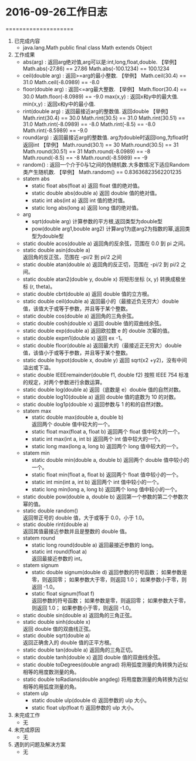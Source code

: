  # 2016-09-26工作日志 #
 ====================
 
 1. 已完成内容
    * java.lang.Math
      public final class Math extends Object
 2. 工作成果
    * abs(arg) : 返回arg绝对值,arg可以是:int,long,float,double.
      【举例】 Math.abs(-27.86)            == 27.86
              Math.abs(-100.1234)    ==  100.1234
    * ceil(double arg) : 返回>=arg的最小整数.
      【举例】 Math.ceil(30.4)         == 31.0
              Math.ceil(-8.0989)   == -8.0 
    * floor(double arg) : 返回<=arg最大整数.
      【举例】 Math.floor(30.4)        == 30.0
              Math.floor(-8.0989)   == -9.0
              max(x,y) : 返回x和y中的最大值. 
              min(x,y) : 返回x和y中的最小值.
    * rint(double arg) : 返回最接近arg的整数值. 返回double
      【举例】 Math.rint(30.4)         == 30.0
              Math.rint(30.5)        == 31.0
              Math.rint(30.51)      == 31.0
              Math.rint(-8.0989)   == -8.0
              Math.rint(-8.5)         == -8.0
              Math.rint(-8.5989)   == -9.0
    * round(arg) : 返回最接近arg的整数值.   arg为double时返回long,为float时返回int
      【举例】 Math.round(30.1)         == 30
              Math.round(30.5)        == 31
              Math.round(30.51)      == 31
              Math.round(-8.0989)   == -8
              Math.round(-8.5)         == -8
              Math.round(-8.5989)   == -9
    * random() : 返回一个介于0与1之间的伪随机数.大多数情况下适应Random类产生随机数.
      【举例】 Math.random()   == 0.83636823562201235
    * statem abs
        * static float abs(float a) 
          返回 float 值的绝对值。
        * static double abs(double a) 
          返回 double 值的绝对值。
        * static int abs(int a) 
           返回 int 值的绝对值。
        * static long abs(long a) 
          返回 long 值的绝对值。
    * arg
        * sqrt(double arg) 
          计算参数的平方根,返回类型为double型 
        * pow(double arg1,bouble arg2) 
          计算arg1为底arg2为指数的幂,返回类型为double型
    * static double acos(double a) 
      返回角的反余弦，范围在 0.0 到 pi 之间。
    * static double asin(double a)   
      返回角的反正弦，范围在 -pi/2 到 pi/2 之间
    * static double atan(double a) 
      返回角的反正切，范围在 -pi/2 到 pi/2 之间。
    * static double atan2(double y, double x) 
      将矩形坐标 (x, y) 转换成极坐标 (r, theta)。
    * static double cbrt(double a) 
      返回 double 值的立方根。
    * static double ceil(double a) 
      返回最小的（最接近负无穷大）double 值，该值大于或等于参数，并且等于某个整数。
    * static double cos(double a) 
      返回角的三角余弦。
    * static double cosh(double x) 
      返回 double 值的双曲线余弦。
    * static double exp(double a) 
      返回欧拉数 e 的 double 次幂的值。
    * static double expm1(double x) 
      返回 ex -1。
    * static double floor(double a) 
      返回最大的（最接近正无穷大）double 值，该值小于或等于参数，并且等于某个整数。
    * static double hypot(double x, double y) 
      返回 sqrt(x2 +y2)，没有中间溢出或下溢。
    * static double IEEEremainder(double f1, double f2) 
      按照 IEEE 754 标准的规定，对两个参数进行余数运算。
    * static double log(double a) 
      返回（底数是 e）double 值的自然对数。
    * static double log10(double a) 
      返回 double 值的底数为 10 的对数。
    * static double log1p(double x) 
      返回参数与 1 的和的自然对数。
    * statem max
        * static double max(double a, double b)  
          返回两个 double 值中较大的一个。
        * static float max(float a, float b) 
          返回两个 float 值中较大的一个。
        * static int max(int a, int b) 
          返回两个 int 值中较大的一个。
        * static long max(long a, long b) 
          返回两个 long 值中较大的一个。
    * statem min
        * static double min(double a, double b) 
          返回两个 double 值中较小的一个。
        * static float min(float a, float b) 
          返回两个 float 值中较小的一个。
        * static int min(int a, int b) 
          返回两个 int 值中较小的一个。
        * static long min(long a, long b) 
          返回两个 long 值中较小的一个。
    * static double pow(double a, double b) 
      返回第一个参数的第二个参数次幂的值。
    * static double random()     
      返回带正号的 double 值，大于或等于 0.0，小于 1.0。
    * static double rint(double a)    
      返回其值最接近参数并且是整数的 double 值。
    * statem round
        * static long round(double a) 
          返回最接近参数的 long。
        * static int round(float a)    
          返回最接近参数的 int。
    * statem signum
        * static double signum(double d) 
          返回参数的符号函数；
          如果参数是零，则返回零；
          如果参数大于零，则返回 1.0；
          如果参数小于零，则返回 -1.0。
        * static float signum(float f)     
          返回参数的符号函数；
          如果参数是零，则返回零；
          如果参数大于零，则返回 1.0；
          如果参数小于零，则返回 -1.0。
    * static double sin(double a) 
      返回角的三角正弦。
    * static double sinh(double x)     
      返回 double 值的双曲线正弦。
    * static double sqrt(double a)      
      返回正确舍入的 double 值的正平方根。
    * static double tan(double a) 
      返回角的三角正切。
    * static double tanh(double x) 
      返回 double 值的双曲线余弦。
    * static double toDegrees(double angrad) 
      将用弧度测量的角转换为近似相等的用度数测量的角。
    * static double toRadians(double angdeg) 
      将用度数测量的角转换为近似相等的用弧度测量的角。
    * statem ulp
        * static double ulp(double d) 
          返回参数的 ulp 大小。
        * static float ulp(float f) 
          返回参数的 ulp 大小。
 3. 未完成工作
    * 无
 4. 未完成原因
    * 无
 5. 遇到的问题及解决方案
    * 无
